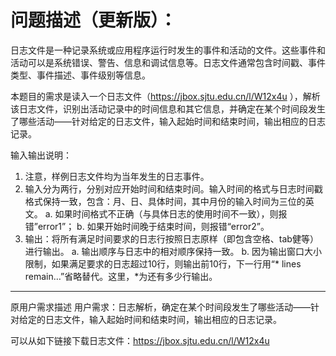 # 问题描述（更新版）：
日志文件是一种记录系统或应用程序运行时发生的事件和活动的文件。这些事件和活动可以是系统错误、警告、信息和调试信息等。日志文件通常包含时间戳、事件类型、事件描述、事件级别等信息。

本题目的需求是读入一个日志文件（https://jbox.sjtu.edu.cn/l/W12x4u ），解析该日志文件，识别出活动记录中的时间信息和其它信息，并确定在某个时间段发生了哪些活动——针对给定的日志文件，输入起始时间和结束时间，输出相应的日志记录。

输入输出说明：
1.   注意，样例日志文件均为当年发生的日志事件。
2.    输入分为两行，分别对应开始时间和结束时间。输入时间的格式与日志时间戳格式保持一致，包含：月、日、具体时间，其中月份的输入时间为三位的英文。
a.    如果时间格式不正确（与具体日志的使用时间不一致），则报错”error1”；
b.    如果开始时间晚于结束时间，则报错“error2”。
3.    输出：将所有满足时间要求的日志行按照日志原样（即包含空格、tab健等）进行输出。
a.    输出顺序与日志中的相对顺序保持一致。
b.    因为输出窗口大小限制，如果满足要求的日志超过10行，则输出前10行，下一行用“* lines remain…”省略替代。这里，*为还有多少行输出。

---

原用户需求描述
用户需求：日志解析，确定在某个时间段发生了哪些活动——针对给定的日志文件，输入起始时间和结束时间，输出相应的日志记录。

可以从如下链接下载日志文件：https://jbox.sjtu.edu.cn/l/W12x4u